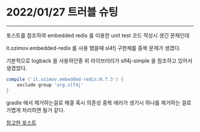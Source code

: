 # 2022/01/27 트러블 슈팅  

---

포스트를 참조하여 embedded redis 를 이용한 unit test 코드 작성시 생긴 문제인데

it.ozimov.embedded-redis 를 사용 했을때 sl4fj 구현체를 중복 문제가 생겼다.

기본적으로 logback 을 사용하던중 위 라이브러리가 slf4j-simple 을 참조하고 있어서 생겼었다.

```groovy
compile ('it.ozimov.embedded-redis:0.7.3') {
    exclude group 'org.slf4j'
}
```

gradle 에서 제거하는걸로 해결 혹시 의존성 중복 에러가 생기시 하나를 제거하는 걸로 가볍게 처리하면 될거 같다.


[참고한 포스트](https://jojoldu.tistory.com/297)